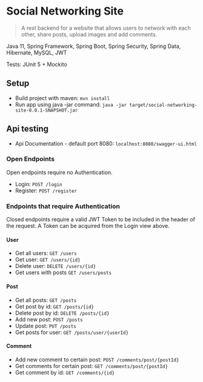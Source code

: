 # Social Networking Site
> A rest backend for a website that allows users to network with each other, 
share posts, upload images and add comments.

Java 11, Spring Framework, Spring Boot, Spring Security, Spring Data, Hibernate, MySQL, JWT

Tests: JUnit 5 + Mockito

## Setup 
* Build project with maven: `mvn install`
* Run app using java -jar command: `java -jar target/social-networking-site-0.0.1-SNAPSHOT.jar`

## Api testing
* Api Documentation - default port 8080: `localhost:8080/swagger-ui.html`

### Open Endpoints
Open endpoints require no Authentication.
* Login: `POST /login`
* Register: `POST /register`

### Endpoints that require Authentication

Closed endpoints require a valid JWT Token to be included in the header of the
request. A Token can be acquired from the Login view above.

#### User
* Get all users: `GET /users`
* Get user: `GET /users/{id}`
* Delete user: `DELETE /users/{id}`
* Get users with posts `GET /users/posts`

#### Post
* Get all posts: `GET /posts`
* Get post by id: `GET /posts/{id}`
* Delete post by id: `DELETE /posts/{id}`
* Add new post: `POST /posts`
* Update post: `PUT /posts`
* Get posts for user: `GET /posts/user/{userId}`

#### Comment
* Add new comment to certain post: `POST /comments/post/{postId}`
* Get comments for certain post: `GET /comments/post/{postId}`
* Get comment by id: `GET /comments/{id}`


